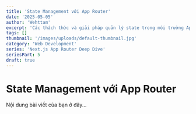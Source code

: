 ```yaml
---
title: 'State Management với App Router'
date: '2025-05-05'
author: 'Wehttam'
excerpt: 'Các thách thức và giải pháp quản lý state trong môi trường App Router, khi làm việc với Server Components và Client Components.'
tags: []
thumbnail: '/images/uploads/default-thumbnail.jpg'
category: 'Web Development'
series: 'Next.js App Router Deep Dive'
seriesPart: 5
draft: true
---
```


# State Management với App Router

Nội dung bài viết của bạn ở đây...
